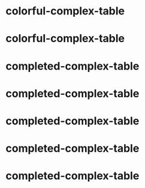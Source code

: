 # colorful-complex-table
# colorful-complex-table
# completed-complex-table
# completed-complex-table
# completed-complex-table
# completed-complex-table
# completed-complex-table
